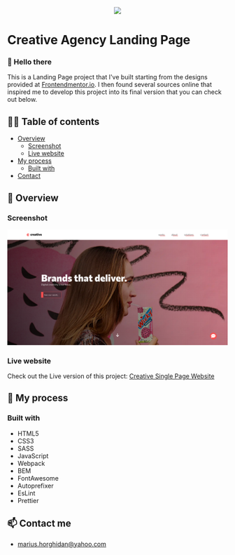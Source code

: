 <p text align="center">
    <img src="/src/img/logo-mh-dev.svg">
<p>

# Creative Agency Landing Page

### 👋 Hello there 

This is a Landing Page project that I've built starting from the designs provided at <a href="https://frontendmentor.io">Frontendmentor.io<a>. I then found several sources online that inspired me to develop this project into its final version that you can check out below. 

## 👨‍💻 Table of contents

- [Overview](#-overview)
  - [Screenshot](#screenshot)
  - [Live website](#live-website)
- [My process](#-my-process)
  - [Built with](#built-with)
- [Contact](#-contact-me)

## 🔭 Overview

### Screenshot

![](./src/design/creative-agency-website-preview.png)

### Live website

Check out the Live version of this project: <a href="https://mariushor.github.io/creative-single-page-site/">Creative Single Page Website<a>

## 🚀 My process

### Built with

- HTML5
- CSS3
- SASS
- JavaScript
- Webpack
- BEM
- FontAwesome
- Autoprefixer
- EsLint
- Prettier 


## 📫 Contact me 

- marius.horghidan@yahoo.com
